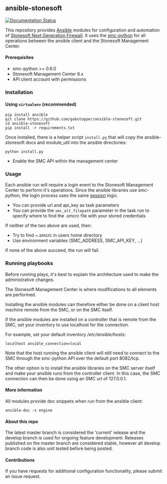 ## ansible-stonesoft
[![Documentation Status](https://readthedocs.org/projects/ansible-stonesoft/badge/?version=develop)](http://ansible-stonesoft.readthedocs.io/en/develop/?badge=develop)

This repository provides [Ansible](https://www.ansible.com)  modules for configuration and automation of [Stonesoft Next Generation Firewall](https://www.forcepoint.com/product/network-security/forcepoint-ngfw). It uses the [smc-python](https://github.com/gabstopper/smc-python) for all operations between the ansible client and the Stonesoft Management Center.

#### Prerequisites

* smc-python >= 0.6.0
* Stonesoft Management Center 6.x
* API client account with permissions

### Installation

#### Using `virtualenv` (recommended)
```
pip install ansible
git clone https://github.com/gabstopper/ansible-stonesoft.git
cd ansible-stonesoft
pip install -r requirements.txt
```

Once installed, there is a helper script `install.py` that will copy the ansible-stonesoft docs and module_util into the ansible directories:

```
python install.py
```

* Enable the SMC API within the management center

### Usage


Each ansible run will require a login event to the Stonesoft Management Center to perform it's operations. 
Since the ansible libraries use smc-python, the login process uses the same [session](http://smc-python.readthedocs.io/en/latest/pages/session.html) logic.


* You can provide url and api_key as task parameters
* You can provide the `smc_alt_filepath` parameter in the task run to specify where to find the .smcrc file with your stored credentials

If neither of the two above are used, then:
* Try to find ~.smcrc in users home directory
* Use environment variables (SMC_ADDRESS, SMC_API_KEY, ...)

If none of the above succeed, the run will fail. 

### Running playbooks

Before running plays, it's best to explain the architecture used to make the administrative changes. 


The Stonesoft Management Center is where modifications to all elements are performed. 

Installing the ansible modules can therefore either be done on a client host machine remote from the SMC, or on the SMC itself.

If the ansible modules are installed on a controller that is remote from the SMC, set your inventory to use localhost for the connection. 

For example, set your default inventory */etc/ansible/hosts*:
```
localhost ansible_connection=local
```
Note that the host running the ansible client will still need to connect to the SMC through the smc-python API over the default port 8082/tcp.

The other option is to install the ansible libraries on the SMC server itself and make your ansible runs from the controller client. In this case, the SMC connection can then be done using an SMC url of 127.0.0.1.

#### More information

All modules provide doc snippets when run from the ansible client:

```
ansible-doc -s engine
```

#### About this repo

The latest master branch is considered the 'current' release and the develop branch is used for ongoing feature development.
Releases published on the master branch are considered stable, however all develop branch code is also unit tested before
being posted.

#### Contributions

If you have requests for additional configuration functionality, please submit an issue request.
